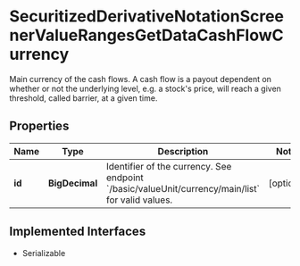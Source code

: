 

# SecuritizedDerivativeNotationScreenerValueRangesGetDataCashFlowCurrency

Main currency of the cash flows. A cash flow is a payout dependent on whether or not the underlying level, e.g. a stock's price, will reach a given threshold, called barrier, at a given time.

## Properties

Name | Type | Description | Notes
------------ | ------------- | ------------- | -------------
**id** | **BigDecimal** | Identifier of the currency. See endpoint &#x60;/basic/valueUnit/currency/main/list&#x60; for valid values. |  [optional]


## Implemented Interfaces

* Serializable


